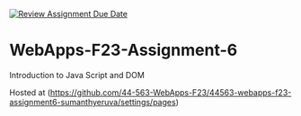 [![Review Assignment Due Date](https://classroom.github.com/assets/deadline-readme-button-24ddc0f5d75046c5622901739e7c5dd533143b0c8e959d652212380cedb1ea36.svg)](https://classroom.github.com/a/b9NC0g7h)
# WebApps-F23-Assignment-6
Introduction to Java Script and DOM

Hosted at (https://github.com/44-563-WebApps-F23/44563-webapps-f23-assignment6-sumanthyeruva/settings/pages)

